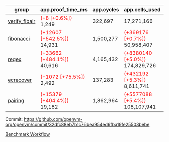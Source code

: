 | group | app.proof_time_ms | app.cycles | app.cells_used | leaf.proof_time_ms | leaf.cycles | leaf.cells_used |
| -- | -- | -- | -- | -- | -- | -- |
| [verify_fibair](https://github.com/openvm-org/openvm/blob/benchmark-results/benchmarks-pr/1879/verify_fibair-32dfc88eb7b1c76bea954ed6fba19fe25503bebe.md) |<span style='color: red'>(+8 [+0.6%])</span> 1,249 |  322,697 |  17,271,166 |- | - | - |
| [fibonacci](https://github.com/openvm-org/openvm/blob/benchmark-results/benchmarks-pr/1879/fibonacci-32dfc88eb7b1c76bea954ed6fba19fe25503bebe.md) |<span style='color: red'>(+12607 [+542.5%])</span> 14,931 |  1,500,277 | <span style='color: red'>(+369176 [+0.7%])</span> 50,958,407 |- | - | - |
| [regex](https://github.com/openvm-org/openvm/blob/benchmark-results/benchmarks-pr/1879/regex-32dfc88eb7b1c76bea954ed6fba19fe25503bebe.md) |<span style='color: red'>(+33662 [+484.1%])</span> 40,616 |  4,165,432 | <span style='color: red'>(+8380140 [+5.0%])</span> 174,829,726 |- | - | - |
| [ecrecover](https://github.com/openvm-org/openvm/blob/benchmark-results/benchmarks-pr/1879/ecrecover-32dfc88eb7b1c76bea954ed6fba19fe25503bebe.md) |<span style='color: red'>(+1072 [+75.5%])</span> 2,492 |  137,283 | <span style='color: red'>(+432192 [+5.3%])</span> 8,611,741 |- | - | - |
| [pairing](https://github.com/openvm-org/openvm/blob/benchmark-results/benchmarks-pr/1879/pairing-32dfc88eb7b1c76bea954ed6fba19fe25503bebe.md) |<span style='color: red'>(+15379 [+404.4%])</span> 19,182 |  1,862,964 | <span style='color: red'>(+5577088 [+5.4%])</span> 108,107,941 |- | - | - |


Commit: https://github.com/openvm-org/openvm/commit/32dfc88eb7b1c76bea954ed6fba19fe25503bebe

[Benchmark Workflow](https://github.com/openvm-org/openvm/actions/runs/16333776877)
